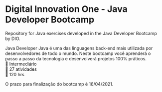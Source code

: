 # Digital Innovation One - Java Developer Bootcamp

Repository for Java exercises developed in the Java Developer Bootcamp by DIO.

Java Developer
Java é uma das linguagens back-end mais utilizada por desenvolvedores de todo o mundo. Neste bootcamp você aprenderá o passo a passo da tecnologia e desenvolverá projetos 100% práticos.<br>
 Intermediário<br>
 27 atividades<br>
 120 hrs<br>

O prazo para finalização do bootcamp é 16/04/2021.
